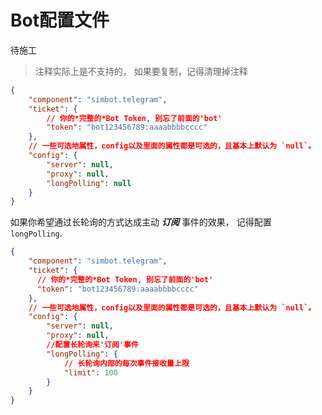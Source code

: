 # Bot配置文件

<warning>

待施工

</warning>

> 注释实际上是不支持的，
> 如果要复制，记得清理掉注释

```json
{
    "component": "simbot.telegram",
    "ticket": {
        // 你的*完整的*Bot Token, 别忘了前面的'bot'
        "token": "bot123456789:aaaabbbbcccc"
    },
    // 一些可选地属性，config以及里面的属性都是可选的，且基本上默认为 `null`。
    "config": {
        "server": null,
        "proxy": null,
        "longPolling": null
    }
}
```

如果你希望通过长轮询的方式达成主动 **_订阅_** 事件的效果，
记得配置 `longPolling`.

```json
{
    "component": "simbot.telegram",
    "ticket": {
      // 你的*完整的*Bot Token, 别忘了前面的'bot'
      "token": "bot123456789:aaaabbbbcccc"
    },
    // 一些可选地属性，config以及里面的属性都是可选的，且基本上默认为 `null`。
    "config": {
        "server": null,
        "proxy": null,
        //配置长轮询来'订阅'事件
        "longPolling": {
            // 长轮询内部的每次事件接收量上限
            "limit": 100
        }
    }
}
```

